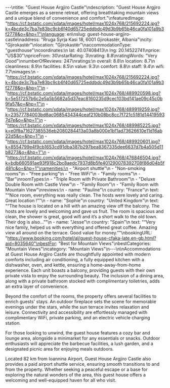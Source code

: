 ---\ntitle: "Guest House Argjiro Castle"\ndescription: "Guest House Argjiro Castle emerges as a serene retreat, offering breathtaking mountain views and a unique blend of convenience and comfort."\nfeaturedImage: "https://cf.bstatic.com/xdata/images/hotel/max1024x768/215692224.jpg?k=4bcde3c7ba7e83bc9cb6f40d65725eddbdc49d3b9b65b46ca0fa101a9b3f2778&o=&hp=1"\nlanguage: en\nslug: guest-house-argjiro-castle\naddress: "Rruga Syrja Kasi 18, 6001 Gjirokastër, Albania"\ncity: "Gjirokastër"\nlocation: "Gjirokastër"\naccommodationType: "guesthouse"\ncoordinates:\n  lat: 40.07408413\n  lng: 20.14522741\nprice: "US$30"\npriceFrom: 30\nstarRating: 3\nrating: 8.8\nratingWords: "Very Good"\nnumberOfReviews: 247\nratings:\n  overall: 8.8\n  location: 8.7\n  cleanliness: 8.9\n  facilities: 8.5\n  value: 9.3\n  comfort: 8.8\n  staff: 9.4\n  wifi: 7.7\nimages:\n  - "https://cf.bstatic.com/xdata/images/hotel/max1024x768/215692224.jpg?k=4bcde3c7ba7e83bc9cb6f40d65725eddbdc49d3b9b65b46ca0fa101a9b3f2778&o=&hp=1"\n  - "https://cf.bstatic.com/xdata/images/hotel/max1024x768/489920598.jpg?k=5e517257b6c2e5a5b5682a5d37eac8160235d9cec103bd141ae09c45c0b9fa57&o=&hp=1"\n  - "https://cf.bstatic.com/xdata/images/hotel/max1024x768/489919259.jpg?k=23577784003bd8ac0685434344ceaf210b08bc8cc7f721c5181d144195937d7e&o=&hp=1"\n  - "https://cf.bstatic.com/xdata/images/hotel/max1024x768/489985225.jpg?k=e0f9a71627385536eb2080284413a03a8b000e1bf1ad73626610e11d16ab22d5&o=&hp=1"\n  - "https://cf.bstatic.com/xdata/images/hotel/max1024x768/489920601.jpg?k=8554799e4f9cb1653cd91dba387b297bea8367335dee6637d7b4a505d11b8273&o=&hp=1"\n  - "https://cf.bstatic.com/xdata/images/hotel/max1024x768/476846504.jpg?k=bdb660591ae93f918c2bc8aedc7937d8b5fe401290078392708f86d04b5f481c&o=&hp=1"\namenities:\n  - "Airport shuttle"\n  - "Non-smoking rooms"\n  - "Free parking"\n  - "Free WiFi"\n  - "Family rooms"\n  - "Bar"\nroomTypes:\n  - "Triple Room with Private Bathroom"\n  - "Deluxe Double Room with Castle View"\n  - "Family Room"\n  - "Family Room with Mountain View"\nreviews:\n  - name: "Pauline"\n    country: "France"\n    text: "“Nice room, everything was really clean. The hosts were lovely and caring. Great location !”"\n  - name: "Sophie"\n    country: "United Kingdom"\n    text: "“The house is located on a hill with an amazing view off the balcony. The hosts are lovely and welcoming and gave us fruit. The room is spacious and clean, the shower is great, good wifi and it’s a short walk to the old town. Their dog is also...”"\n  - name: "Jesse"\n    country: "Spain"\n    text: "“Very nice family, helped us with everything and offered great coffee. Amazing view all around on the terrace. Good value for money.”"\nbookingURL: "https://www.booking.com/hotel/al/guest-house-cfaka-late.en-gb.html?aid=8035640"\nbestFor: "Best for Mountain Views"\nbestCategories: "Mountain Views"\ncategory: "Mountain Views"\n---\n\nAccommodations at Guest House Argjiro Castle are thoughtfully appointed with modern comforts including air conditioning, a fully equipped kitchen with a dishwasher, oven, and kettle, ensuring a home-away-from-home experience. Each unit boasts a balcony, providing guests with their own private vista to enjoy the surrounding beauty. The inclusion of a dining area, along with a private bathroom stocked with complimentary toiletries, adds an extra layer of convenience.

Beyond the comfort of the rooms, the property offers several facilities to enrich guests' stays. An outdoor fireplace sets the scene for memorable evenings under the stars, while the sun terrace invites relaxation and leisure. Connectivity and accessibility are effortlessly managed with complimentary WiFi, private parking, and an electric vehicle charging station.

For those looking to unwind, the guest house features a cozy bar and lounge area, alongside a minimarket for any essentials or snacks. Outdoor enthusiasts will appreciate the barbecue facilities, a lush garden, and a designated picnic area for enjoying meals outdoors.

Located 82 km from Ioannina Airport, Guest House Argjiro Castle also provides a paid airport shuttle service, ensuring smooth transitions to and from the property. Whether seeking a peaceful escape or a base for exploring the natural wonders of the area, this guest house offers a welcoming and well-equipped haven for all who visit.